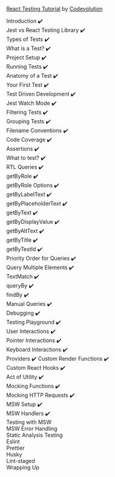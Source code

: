 [React Testing Tutorial](https://youtu.be/T2sv8jXoP4s?si=S7sdLbrRuabSl0oC) by [Codevolution](https://www.youtube.com/@Codevolution)

Introduction :heavy_check_mark:  
Jest vs React Testing Library :heavy_check_mark:  
Types of Tests :heavy_check_mark:  
What is a Test? :heavy_check_mark:  
Project Setup :heavy_check_mark:  
Running Tests :heavy_check_mark:  
Anatomy of a Test :heavy_check_mark:  
Your First Test :heavy_check_mark:  
Test Driven Development :heavy_check_mark:  
Jest Watch Mode :heavy_check_mark:  
Filtering Tests :heavy_check_mark:  
Grouping Tests :heavy_check_mark:  
Filename Conventions :heavy_check_mark:  
Code Coverage :heavy_check_mark:  
Assertions :heavy_check_mark:  
What to test? :heavy_check_mark:  
RTL Queries :heavy_check_mark:  
getByRole :heavy_check_mark:  
getByRole Options :heavy_check_mark:  
getByLabelText :heavy_check_mark:  
getByPlaceholderText :heavy_check_mark:  
getByText :heavy_check_mark:  
getByDisplayValue :heavy_check_mark:  
getByAltText :heavy_check_mark:  
getByTitle :heavy_check_mark:  
getByTestId :heavy_check_mark:  
Priority Order for Queries :heavy_check_mark:  
Query Multiple Elements :heavy_check_mark:  
TextMatch :heavy_check_mark:  
queryBy :heavy_check_mark:  
findBy :heavy_check_mark:  
Manual Queries :heavy_check_mark:  
Debugging :heavy_check_mark:  
Testing Playground :heavy_check_mark:  
User Interactions :heavy_check_mark:  
Pointer Interactions :heavy_check_mark:  
Keyboard Interactions :heavy_check_mark:  
Providers :heavy_check_mark: 
Custom Render Functions :heavy_check_mark:  
Custom React Hooks :heavy_check_mark:  
Act of Utility :heavy_check_mark:  
Mocking Functions :heavy_check_mark:  
Mocking HTTP Requests :heavy_check_mark:  
MSW Setup  :heavy_check_mark:  
MSW Handlers :heavy_check_mark:  
Testing with MSW  
MSW Error Handling  
Static Analysis Testing  
Eslint  
Prettier  
Husky  
Lint-staged  
Wrapping Up  